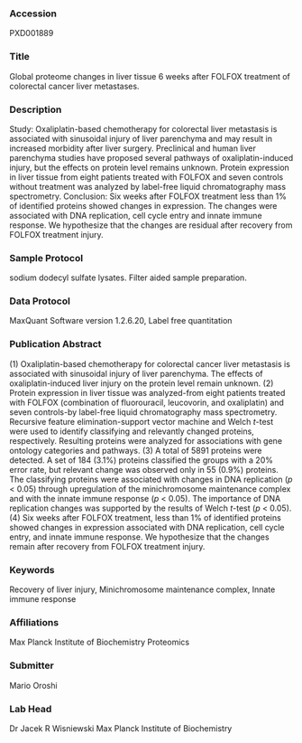 ### Accession
PXD001889

### Title
Global proteome changes in liver tissue 6 weeks after FOLFOX treatment of colorectal cancer liver metastases.

### Description
Study: Oxaliplatin-based chemotherapy for colorectal liver metastasis is associated with sinusoidal injury of liver parenchyma and may result in increased morbidity after liver surgery. Preclinical and human liver parenchyma studies have proposed several pathways of oxaliplatin-induced injury, but the effects on protein level remains unknown. Protein expression in liver tissue from eight patients treated with FOLFOX and seven controls without treatment was analyzed by label-free liquid chromatography mass spectrometry. Conclusion: Six weeks after FOLFOX treatment less than 1% of identified proteins showed changes in expression. The changes were associated with DNA replication, cell cycle entry and innate immune response. We hypothesize that the changes are residual after recovery from FOLFOX treatment injury.

### Sample Protocol
sodium dodecyl sulfate lysates. Filter aided sample preparation.

### Data Protocol
MaxQuant Software version 1.2.6.20, Label free quantitation

### Publication Abstract
(1) Oxaliplatin-based chemotherapy for colorectal cancer liver metastasis is associated with sinusoidal injury of liver parenchyma. The effects of oxaliplatin-induced liver injury on the protein level remain unknown. (2) Protein expression in liver tissue was analyzed-from eight patients treated with FOLFOX (combination of fluorouracil, leucovorin, and oxaliplatin) and seven controls-by label-free liquid chromatography mass spectrometry. Recursive feature elimination-support vector machine and Welch <i>t</i>-test were used to identify classifying and relevantly changed proteins, respectively. Resulting proteins were analyzed for associations with gene ontology categories and pathways. (3) A total of 5891 proteins were detected. A set of 184 (3.1%) proteins classified the groups with a 20% error rate, but relevant change was observed only in 55 (0.9%) proteins. The classifying proteins were associated with changes in DNA replication (<i>p</i> &lt; 0.05) through upregulation of the minichromosome maintenance complex and with the innate immune response (<i>p</i> &lt; 0.05). The importance of DNA replication changes was supported by the results of Welch <i>t</i>-test (<i>p</i> &lt; 0.05). (4) Six weeks after FOLFOX treatment, less than 1% of identified proteins showed changes in expression associated with DNA replication, cell cycle entry, and innate immune response. We hypothesize that the changes remain after recovery from FOLFOX treatment injury.

### Keywords
Recovery of liver injury, Minichromosome maintenance complex, Innate immune response

### Affiliations
Max Planck Institute of Biochemistry
Proteomics

### Submitter
Mario Oroshi

### Lab Head
Dr Jacek R Wisniewski
Max Planck Institute of Biochemistry


